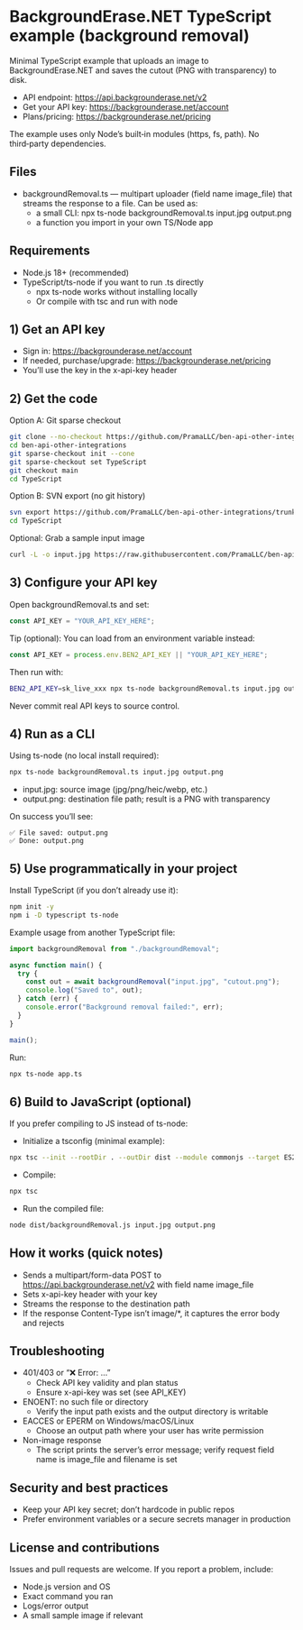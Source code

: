 # BackgroundErase.NET TypeScript example (background removal)

Minimal TypeScript example that uploads an image to BackgroundErase.NET and saves the cutout (PNG with transparency) to disk.

- API endpoint: https://api.backgrounderase.net/v2
- Get your API key: https://backgrounderase.net/account
- Plans/pricing: https://backgrounderase.net/pricing

The example uses only Node’s built‑in modules (https, fs, path). No third‑party dependencies.

## Files

- backgroundRemoval.ts — multipart uploader (field name image_file) that streams the response to a file. Can be used as:
  - a small CLI: npx ts-node backgroundRemoval.ts input.jpg output.png
  - a function you import in your own TS/Node app

## Requirements

- Node.js 18+ (recommended)
- TypeScript/ts-node if you want to run .ts directly
  - npx ts-node works without installing locally
  - Or compile with tsc and run with node

## 1) Get an API key

- Sign in: https://backgrounderase.net/account
- If needed, purchase/upgrade: https://backgrounderase.net/pricing
- You’ll use the key in the x-api-key header

## 2) Get the code

Option A: Git sparse checkout
```bash
git clone --no-checkout https://github.com/PramaLLC/ben-api-other-integrations.git
cd ben-api-other-integrations
git sparse-checkout init --cone
git sparse-checkout set TypeScript
git checkout main
cd TypeScript
```

Option B: SVN export (no git history)
```bash
svn export https://github.com/PramaLLC/ben-api-other-integrations/trunk/TypeScript
cd TypeScript
```

Optional: Grab a sample input image
```bash
curl -L -o input.jpg https://raw.githubusercontent.com/PramaLLC/ben-api-other-integrations/main/input.jpg
```

## 3) Configure your API key

Open backgroundRemoval.ts and set:
```ts
const API_KEY = "YOUR_API_KEY_HERE";
```

Tip (optional): You can load from an environment variable instead:
```ts
const API_KEY = process.env.BEN2_API_KEY || "YOUR_API_KEY_HERE";
```
Then run with:
```bash
BEN2_API_KEY=sk_live_xxx npx ts-node backgroundRemoval.ts input.jpg output.png
```

Never commit real API keys to source control.

## 4) Run as a CLI

Using ts-node (no local install required):
```bash
npx ts-node backgroundRemoval.ts input.jpg output.png
```

- input.jpg: source image (jpg/png/heic/webp, etc.)
- output.png: destination file path; result is a PNG with transparency

On success you’ll see:
```
✅ File saved: output.png
✅ Done: output.png
```

## 5) Use programmatically in your project

Install TypeScript (if you don’t already use it):
```bash
npm init -y
npm i -D typescript ts-node
```

Example usage from another TypeScript file:
```ts
import backgroundRemoval from "./backgroundRemoval";

async function main() {
  try {
    const out = await backgroundRemoval("input.jpg", "cutout.png");
    console.log("Saved to", out);
  } catch (err) {
    console.error("Background removal failed:", err);
  }
}

main();
```

Run:
```bash
npx ts-node app.ts
```

## 6) Build to JavaScript (optional)

If you prefer compiling to JS instead of ts-node:

- Initialize a tsconfig (minimal example):
```bash
npx tsc --init --rootDir . --outDir dist --module commonjs --target ES2020
```

- Compile:
```bash
npx tsc
```

- Run the compiled file:
```bash
node dist/backgroundRemoval.js input.jpg output.png
```

## How it works (quick notes)

- Sends a multipart/form-data POST to https://api.backgrounderase.net/v2 with field name image_file
- Sets x-api-key header with your key
- Streams the response to the destination path
- If the response Content-Type isn’t image/*, it captures the error body and rejects

## Troubleshooting

- 401/403 or “❌ Error: …”
  - Check API key validity and plan status
  - Ensure x-api-key was set (see API_KEY)
- ENOENT: no such file or directory
  - Verify the input path exists and the output directory is writable
- EACCES or EPERM on Windows/macOS/Linux
  - Choose an output path where your user has write permission
- Non-image response
  - The script prints the server’s error message; verify request field name is image_file and filename is set

## Security and best practices

- Keep your API key secret; don’t hardcode in public repos
- Prefer environment variables or a secure secrets manager in production

## License and contributions

Issues and pull requests are welcome. If you report a problem, include:
- Node.js version and OS
- Exact command you ran
- Logs/error output
- A small sample image if relevant
